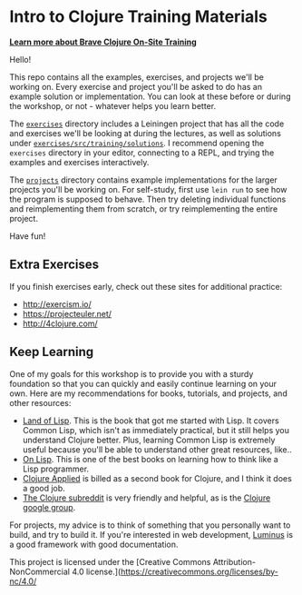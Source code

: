 # Intro to Clojure Training Materials

[**Learn more about Brave Clojure On-Site Training**](http://www.braveclojure.com/training/)

Hello!

This repo contains all the examples, exercises, and projects we'll be
working on. Every exercise and project you'll be asked to do has an
example solution or implementation. You can look at these before or
during the workshop, or not - whatever helps you learn better.

The [`exercises`](exercises) directory includes a Leiningen project
that has all the code and exercises we'll be looking at during the
lectures, as well as solutions under
[`exercises/src/training/solutions`](exercises/src/training/solutions). I
recommend opening the `exercises` directory in your editor, connecting
to a REPL, and trying the examples and exercises interactively.

The [`projects`](projects) directory contains example implementations
for the larger projects you'll be working on. For self-study, first
use `lein run` to see how the program is supposed to behave. Then try
deleting individual functions and reimplementing them from scratch, or
try reimplementing the entire project.

Have fun!

## Extra Exercises

If you finish exercises early, check out these sites for additional practice:

* http://exercism.io/
* https://projecteuler.net/
* http://4clojure.com/

## Keep Learning

One of my goals for this workshop is to provide you with a sturdy
foundation so that you can quickly and easily continue learning on
your own. Here are my recommendations for books, tutorials, and
projects, and other resources:

* [Land of Lisp](http://www.amazon.com/Land-Lisp-Learn-Program-Game/dp/1593272812). This
  is the book that got me started with Lisp. It covers Common Lisp,
  which isn't as immediately practical, but it still helps you
  understand Clojure better. Plus, learning Common Lisp is extremely
  useful because you'll be able to understand other great resources,
  like..
* [On Lisp](http://www.paulgraham.com/onlisp.html). This is one of the
  best books on learning how to think like a Lisp programmer.
* [Clojure Applied](http://www.amazon.com/Clojure-Applied-Practitioner-Ben-Vandgrift/dp/1680500740/)
  is billed as a second book for Clojure, and I think it does a good job.
* [The Clojure subreddit](https://www.reddit.com/r/clojure) is very
  friendly and helpful, as is the [Clojure google group](https://groups.google.com/forum/#!forum/clojure).

For projects, my advice is to think of something that you personally
want to build, and try to build it. If you're interested in web
development, [Luminus](http://www.luminusweb.net/) is a good framework
with good documentation.

This project is licensed under the [Creative Commons Attribution-NonCommercial 4.0 license.](https://creativecommons.org/licenses/by-nc/4.0/
